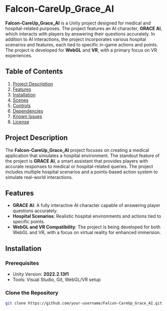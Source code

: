 # Falcon-CareUp_Grace_AI

**Falcon-CareUp_Grace_AI** is a Unity project designed for medical and hospital-related purposes. The project features an AI character, **GRACE AI**, which interacts with players by answering their questions accurately. In addition to AI interactions, the project incorporates various hospital scenarios and features, each tied to specific in-game actions and points. The project is developed for **WebGL** and **VR**, with a primary focus on VR experiences.

## Table of Contents
1. [Project Description](#project-description)
2. [Features](#features)
3. [Installation](#installation)
4. [Scenes](#scenes)
5. [Controls](#controls)
6. [Dependencies](#dependencies)
7. [Known Issues](#known-issues)
8. [License](#license)

## Project Description

The **Falcon-CareUp_Grace_AI** project focuses on creating a medical application that simulates a hospital environment. The standout feature of the project is **GRACE AI**, a smart assistant that provides players with accurate responses to medical or hospital-related queries. The project includes multiple hospital scenarios and a points-based action system to simulate real-world interactions.

## Features

- **GRACE AI**: A fully interactive AI character capable of answering player questions accurately.
- **Hospital Scenarios**: Realistic hospital environments and actions tied to specific points.
- **WebGL and VR Compatibility**: The project is being developed for both WebGL and VR, with a focus on virtual reality for enhanced immersion.

## Installation

### Prerequisites

- Unity Version: **2022.2.13f1**
- Tools: Visual Studio, Git, WebGL/VR setup

### Clone the Repository
```bash
git clone https://github.com/your-username/Falcon-CareUp_Grace_AI.git
